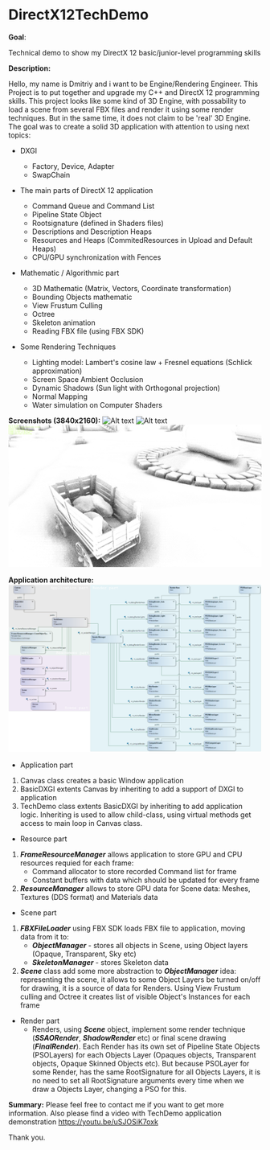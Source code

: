 # DirectX12TechDemo

**Goal**: 

Technical demo to show my DirectX 12 basic/junior-level programming skills

**Description:**

Hello, my name is Dmitriy and i want to be Engine/Rendering Engineer. This Project is to put together and upgrade my C++ and DirectX 12 programming skills.
This project looks like some kind of 3D Engine, with possability to load a scene from several FBX files and render it using some render techniques. 
But in the same time, it does not claim to be 'real' 3D Engine. The goal was to create a solid 3D application with attention to using next topics:
* DXGI
  * Factory, Device, Adapter
  * SwapChain
  
* The main parts of DirectX 12 application    
  * Command Queue and Command List
  * Pipeline State Object
  * Rootsignature (defined in Shaders files) 
  * Descriptions and Description Heaps
  * Resources and Heaps (CommitedResources in Upload and Default Heaps)
  * CPU/GPU synchronization with Fences
  
* Mathematic / Algorithmic part
  * 3D Mathematic (Matrix, Vectors, Coordinate transformation)
  * Bounding Objects mathematic
  * View Frustum Culling
  * Octree
  * Skeleton animation
  * Reading FBX file (using FBX SDK)
 
 * Some Rendering Techniques
   * Lighting model: Lambert's cosine law + Fresnel equations (Schlick approximation)
   * Screen Space Ambient Occlusion
   * Dynamic Shadows (Sun light with Orthogonal projection)
   * Normal Mapping
   * Water simulation on Computer Shaders

**Screenshots (3840x2160):**
![Alt text](/TechDemo/Screenshots/TechDemo_1.jpg?raw=true "Screenshot 1")
![Alt text](/TechDemo/Screenshots/TechDemo_3.jpg?raw=true "Screenshot 2")
![Alt text](/TechDemo/Screenshots/TechDemo_4.jpg?raw=true "Screenshot 3")

**Application architecture:**
![Alt text](/TechDemo/ClassDiagram.png?raw=true "ClassDiagram")
* Application part
1. Canvas class creates a basic Window application
2. BasicDXGI extents Canvas by inheriting to add a support of DXGI to application
3. TechDemo class extents BasicDXGI by inheriting to add application logic.
Inheriting is used to allow child-class, using virtual methods get access to main loop in Canvas class.

* Resource part
1. __*FrameResourceManager*__ allows application to store GPU and CPU resources requied for each frame:
   - Command allocator to store recorded Command list for frame
   - Constant buffers with data which should be updated for every frame
2. __*ResourceManager*__ allows to store GPU data for Scene data: Meshes, Textures (DDS format) and Materials data
* Scene part
1. __*FBXFileLoader*__ using FBX SDK loads FBX file to application, moving data from it to:
   - __*ObjectManager*__ - stores all objects in Scene, using Object layers (Opaque, Transparent, Sky etc)
   - __*SkeletonManager*__ - stores Skeleton data
2. __*Scene*__ class add some more abstraction to __*ObjectManager*__ idea: representing the scene, it allows to some Object Layers be turned on/off for drawing, it is a source of data for Renders. Using View Frustum culling and Octree it creates list of visible Object's Instances for each frame

* Render part
  - Renders, using __*Scene*__ object, implement some render technique (__*SSAORender*__, __*ShadowRender*__ etc) or final scene drawing (__*FinalRender*__). Each Render has its own set of Pipeline State Objects (PSOLayers) for each Objects Layer (Opaques objects, Transparent objects, Opaque Skinned Objects etc). But because PSOLayer for some Render, has the same RootSignature for all Objects Layers, it is no need to set all RootSignature arguments every time when we draw a Objects Layer, changing a PSO for this.

**Summary:**
 Please feel free to contact me if you want to get more information. Also please find a video with TechDemo application demonstration https://youtu.be/uSJOSiK7oxk
 
 Thank you.
